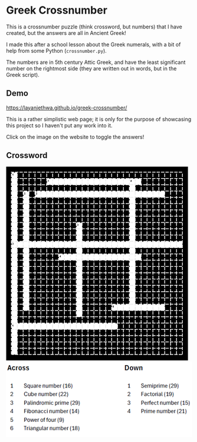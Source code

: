 
# Greek Crossnumber

This is a crossnumber puzzle (think crossword, but numbers) that I have created, but the answers are all in Ancient Greek!

I made this after a school lesson about the Greek numerals, with a bit of help from some Python (`crossnumber.py`).

The numbers are in 5th century Attic Greek, and have the least significant number on the rightmost side (they are written out in words, but in the Greek script).

## Demo

https://layanjethwa.github.io/greek-crossnumber/

This is a rather simplistic web page; it is only for the purpose of showcasing this project so I haven't put any work into it.

Click on the image on the website to toggle the answers!

## Crossword

![blank grid](https://github.com/LayanJethwa/greek-crossnumber/blob/main/blank.png)
![clues](https://github.com/LayanJethwa/greek-crossnumber/blob/main/clues.png)
